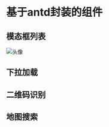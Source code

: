 # 基于antd封装的组件

## 模态框列表
![头像](http://img1.ph.126.net/mfWDYmkj89wQqAQ2imJkbw==/6597634915635665140.png)

## 下拉加载

## 二维码识别

## 地图搜索